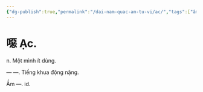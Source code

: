 ```yaml
---
{"dg-publish":true,"permalink":"/dai-nam-quac-am-tu-vi/ac/","tags":["âm-tự-vị"],"created":"2025-08-15T14:51:52.810+07:00"}
---
```


# 噁 Ạc.

n. Một mình ít dùng.

― ―. Tiếng khua động nặng.

Ầm —. id.